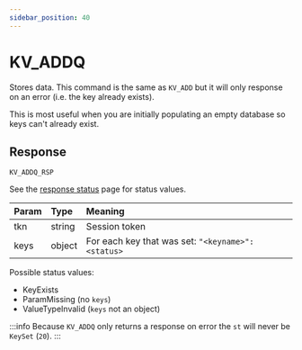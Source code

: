 ```yaml
---
sidebar_position: 40
---
```


# KV_ADDQ
Stores data. This command is the same as `KV_ADD` but it will only response on an error (i.e. the key already exists).

This is most useful when you are initially populating an empty database so keys can't already exist.


## Response

`KV_ADDQ_RSP`

See the [response status](./../Statuses) page for status values.


|Param|Type|Meaning|
|:---|:---|:---|
|tkn|string|Session token|
|keys|object|For each key that was set: `"<keyname>":<status>`|


Possible status values:

- KeyExists
- ParamMissing (no `keys`)
- ValueTypeInvalid (`keys` not an object)



:::info
Because `KV_ADDQ` only returns a response on error the `st` will never be `KeySet` (`20`).
:::
